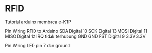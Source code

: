 # RFID
Tutorial arduino membaca e-KTP

Pin	Wiring RFID to Arduino 
SDA	  Digital 10
SCK	  Digital 13
MOSI	Digital 11
MISO	Digital 12
IRQ	  tidak terhubung
GND	  GND
RST	  Digital 9
3.3V	3.3V

Pin Wiring LED
pin 7 dan ground

